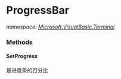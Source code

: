﻿
# ProgressBar
_namespace: [Microsoft.VisualBasic.Terminal](N-Microsoft.VisualBasic.Terminal.md)_



### Methods

#### SetProgress
是进度条的百分比



